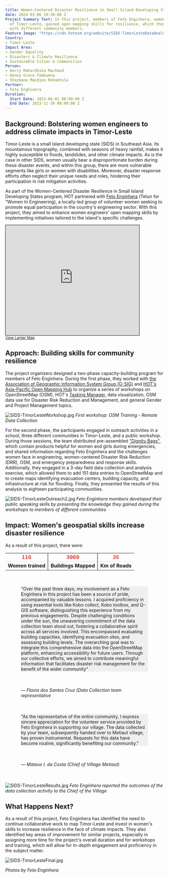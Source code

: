 ```yaml
---
title: Women-Centered Disaster Resilience in Small Island Developing States - Timor-Leste
date: 2024-03-06 19:30:00 Z
Project Summary Text: In this project, members of Feto Enginhera, women engineers
  of Timor-Leste, gained open mapping skills for resilience, which they communicated
  with different community members.
Feature Image: "https://cdn.hotosm.org/website/SIDS-TimorLesteDataAnalysis.jpg"
Country:
- Timor-Leste
Impact Area:
- Gender Equality
- Disasters & Climate Resilience
- Sustainable Cities & Communities
Person:
- Harry Mahardhika Machmud
- Honey Grace Fombuena
- Shazmane Mandjee Rehamtula
Partner:
- Feto Enghinera
Duration:
  Start Date: 2023-06-01 00:00:00 Z
  End Date: 2023-11-30 00:00:00 Z
---
```


## Background: Bolstering women engineers to address climate impacts in Timor-Leste

Timor-Leste is a small island developing state (SIDS) in Southeast Asia. Its mountainous topography, combined with seasons of heavy rainfall, makes it highly susceptible to floods, landslides, and other climate impacts.  As is the case in other SIDS, women usually bear a disproportionate burden during these disaster events, and within this group, there are more vulnerable segments like girls or women with disabilities. Moreover, disaster response efforts often neglect their unique needs and roles, hindering their participation in risk mitigation activities.

As part of the Women-Centered Disaster Resilience in Small Island Developing States program, HOT partnered with [Feto Enginhera](https://www.facebook.com/fetoeng/) (Tetun for “Women In Engineering), a locally-led group of volunteer women seeking to promote equal participation in the country's engineering sector. With this project, they aimed to enhance women engineers' open mapping skills by implementing initiatives tailored to the island's specific challenges.

<iframe width="425" height="350" src="https://www.openstreetmap.org/export/embed.html?bbox=123.31604003906251%2C-11.668375810026832%2C126.88659667968751%2C-6.036773436940448&amp;layer=mapnik" style="border: 1px solid black"></iframe><br/><small><a href="https://www.openstreetmap.org/#map=8/-8.863/125.101">View Larger Map</a></small>

## Approach: Building skills for community resilience

The project organizers designed a two-phase capacity-building program for members of Feto Enginhera. During the first phase, they worked with [the Association of Geographic Information System Group (G-SIG)](https://gis.tl/berita/detail/the-association-of-geographic-information-system-group-gsig) and [HOT's Asia-Pacific Open Mapping Hub](https://www.hotosm.org/hubs/open-mapping-hub-asia-pacific/) to organize a series of workshops on OpenStreetMap (OSM), HOT's [Tasking Manager](https://tasks.hotosm.org/),  data visualization, OSM data use for Disaster Risk Reduction and Management, and general Gender and Project Management topics. 


![SIDS-TimorLesteWorkshop.jpg](https://cdn.hotosm.org/website/SIDS-TimorLesteWorkshop.jpg)
*First workshop: OSM Training - Remote Data Collection*

For the second phase, the participants engaged in outreach activities in a school, three different communities in Timor-Leste, and a public workshop. During those sessions, the team distributed pre-assembled ["Dignity Bags"](https://www.unfpa.org/resources/unfpa-basic-dignity-kit), which contain products helpful for women and girls during emergencies, and shared information regarding Feto Enginhera and the challenges women face in engineering, women-centered Disaster Risk Reduction (DRR), OSM, and emergency preparedness and response skills. Additionally, they engaged in a 3-day field data collection and analysis exercise, which allowed them to add 151 data entries to OpenStreetMap and to create maps identifying evacuation centers, building capacity, and infrastructure at risk for flooding. Finally, they presented the results of this analysis to eighteen participating communities.


![SIDS-TimorLesteOutreach2.jpg](https://cdn.hotosm.org/website/SIDS-TimorLesteOutreach2.jpg)
*Feto Enginhera members developed their public speaking skills by presenting the knowledge they gained during the workshops to members of different communities*


## Impact: Women's geospatial skills increase disaster resilience

As a result of this project, there were:

<table style="font-weight: bold;">
<tr style="color:#D73F3F; border-bottom: 1px solid #ddd; text-align:center;">
<td>116</td>
<td style="border-left: 1px solid black">3969</td>
<td style="border-left: 1px solid black">35</td>
</tr>
<tr style="text-align:center; border-bottom: 0px">
<td>Women trained</td>
<td style="border-left: 1px solid black">Buildings Mapped</td>
<td style="border-left: 1px solid black">Km of Roads</td>
</tr>
</table>

<p style="margin: 50px; background-color: #f0efef"> "Over the past three days, my involvement as a Feto Enginhera in this project has been a source of pride, accompanied by valuable lessons. I acquired proficiency in using essential tools like Kobo collect, Kobo toolbox, and Q-GIS software, distinguishing this experience from my previous engagements. Despite challenging conditions under the sun, the unwavering commitment of the data collection team stood out, fostering a collaborative spirit across all services involved. This encompassed evaluating building capacities, identifying evacuation sites, and assessing building levels. The overarching goal was to integrate this comprehensive data into the OpenStreetMap platform, enhancing accessibility for future users. Through our collective efforts, we aimed to contribute meaningful information that facilitates disaster risk management for the benefit of the wider community"</p>

<p style="margin: 50px"><em>&mdash; Flavia dos Santos Cruz (Data Collection team representative</em></p>

<p style="margin: 50px; background-color: #f0efef"> "As the representative of the entire community, I express sincere appreciation for the volunteer service provided by Feto Enginhera in supporting our village. The data collected by your team, subsequently handed over to Metiaut village, has proven instrumental. Requests for this data have become routine, significantly benefiting our community."</p>

<p style="margin: 50px"><em>&mdash; Mateus I. da Costa (Chief of Village Metiaut)</em></p>


![SIDS-TimorLesteResults.jpg](https://cdn.hotosm.org/website/SIDS-TimorLesteResults.jpg)
*Feto Enginhera reported the outcomes of the data collection activity to the Chief of the Village*

## What Happens Next?

As a result of this project, Feto Enginhera has identified the need to continue collaborative work to map Timor-Leste and invest in women's skills to increase resilience in the face of climate impacts. They also identified key areas of improvement for similar projects, especially in assigning more time for the project's overall duration and for workshops and training, which will allow for in-depth engagement and proficiency in the subject matter.

![SIDS-TimorLesteFinal.jpg](https://cdn.hotosm.org/website/SIDS-TimorLesteFinal.jpg)

*Photos by Feto Enginhera*